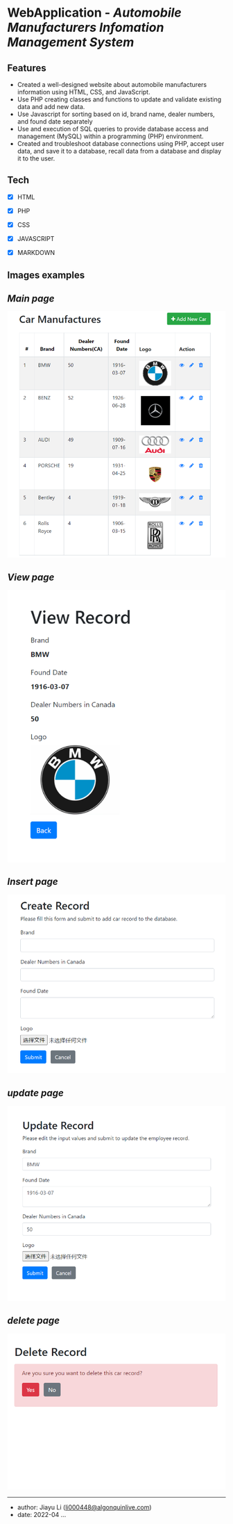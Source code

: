 # WebApplication - _Automobile Manufacturers Infomation Management System_

## Features
-	Created a well-designed website about automobile manufacturers information using HTML, CSS, and JavaScript.
-	Use PHP creating classes and functions to update and validate existing data and add new data.
-   Use Javascript for sorting based on id, brand name, dealer numbers, and found date separately
-	Use and execution of SQL queries to provide database access and management (MySQL) within a programming (PHP) environment. 
-	Created and troubleshoot database connections using PHP, accept user data, and save it to a database, recall data from a database and display it to the user. 

## Tech
- [x] HTML
- [x] PHP
- [x] CSS
- [x] JAVASCRIPT
- [x] MARKDOWN


## Images examples
## _Main page_
![](images/WebProject.PNG)
## _View page_
![](images/view.PNG)
## _Insert page_
![](images/insert.PNG)
## _update page_
![](images/update.PNG)
## _delete page_
![](images/delete.PNG)


---
- author: Jiayu Li (<li000448@algonquinlive.com>)
- date: 2022-04
...
